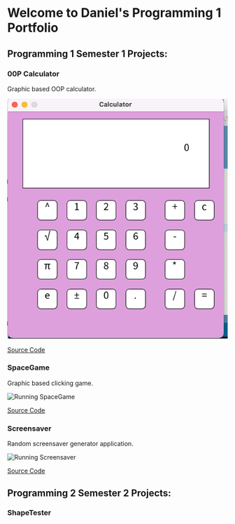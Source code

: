 # Welcome to Daniel's Programming 1 Portfolio

## Programming 1 Semester 1 Projects:

### 00P Calculator

Graphic based OOP calculator.

![Running Calculator](https://github.com/danielqian0/Programming1Portfolio/blob/gh-pages/images/Calc.png?raw=true)

[Source Code](https://github.com/danielqian0/Programming1Portfolio/tree/gh-pages/src/calculator)

### SpaceGame

Graphic based clicking game.

![Running SpaceGame]()

[Source Code](https://github.com/danielqian0/Programming1Portfolio/blob/gh-pages/src/SpaceGame.pde)
### Screensaver

Random screensaver generator application.

![Running Screensaver](https://github.com/danielqian0/Programming1Portfolio/tree/gh-pages/src/calculator)

[Source Code](https://github.com/danielqian0/Programming1Portfolio/blob/gh-pages/src/ScreenSaver.pde)
## Programming 2 Semester 2 Projects:

### ShapeTester
